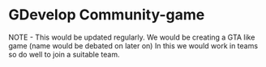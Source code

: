# GDevelop Community-game 

NOTE - This would be updated regularly. 
We would be creating a GTA like game (name would be debated on later on) 
In this we would work in teams so do well to join a suitable team. 

